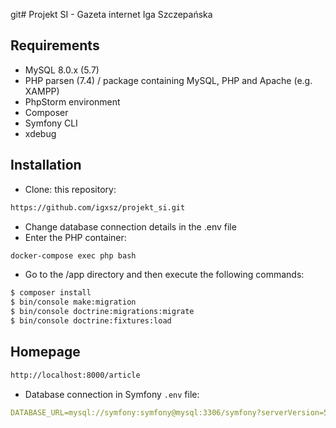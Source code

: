git# Projekt SI - Gazeta internet Iga Szczepańska


## Requirements

* MySQL 8.0.x (5.7)
* PHP parsen (7.4) / package containing MySQL, PHP and Apache (e.g. XAMPP)
* PhpStorm environment
* Composer
* Symfony CLI
* xdebug

## Installation

* Clone: this repository:

```bash
https://github.com/igxsz/projekt_si.git
```

* Change database connection details in the .env file
* Enter the PHP container:
```bash
docker-compose exec php bash
```
* Go to the /app directory and then execute the following commands:
```bash
$ composer install
$ bin/console make:migration
$ bin/console doctrine:migrations:migrate
$ bin/console doctrine:fixtures:load
```

## Homepage

```bash
http://localhost:8000/article
```


* Database connection in Symfony `.env` file:
```yaml
DATABASE_URL=mysql://symfony:symfony@mysql:3306/symfony?serverVersion=5.7
```

